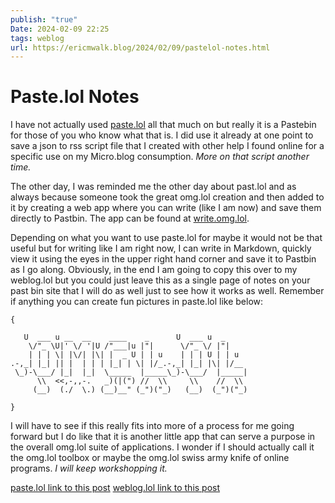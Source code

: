 ```yaml
---
publish: "true"
Date: 2024-02-09 22:25
tags: weblog
url: https://ericmwalk.blog/2024/02/09/pastelol-notes.html
---
```


# Paste.lol Notes

I have not actually used [paste.lol](https://paste.lol/) all that much on but really it is a Pastebin for those of you who know what that is. I did use it already at one point to save a json to rss script file that I created with other help I found online for a specific use on my Micro.blog consumption. *More on that script another time.*

The other day, I was reminded me the other day about past.lol and as always because someone took the great omg.lol creation and then added to it by creating a web app where you can write (like I am now) and save them directly to Pastbin. The app can be found at [write.omg.lol](https://write.omg.lol).

Depending on what you want to use paste.lol for maybe it would not be that useful but for writing like I am right now, I can write in Markdown, quickly view it using the eyes in the upper right hand corner and save it to Pastbin as I go along. Obviously, in the end I am going to copy this over to my weblog.lol but you could just leave this as a single page of notes on your past bin site that I will do as well just to see how it works as well. Remember if anything you can create fun pictures in paste.lol like below:

````
{

   U  ___ u __  __    ____    _      U  ___ u  _      
    \/"_ \U|' \/ '|U /"___|u |"|      \/"_ \/ |"|     
    | | | \| |\/| |\| |  _ U | | u    | | | U | | u   
.-,_| |_| || |  | | | |_| | \| |/_.-,_| |_| |\| |/__  
 \_)-\___/ |_|  |_|  \_____  |_____\_)-\___/  |_____| 
      \\  <<,-,,-.   _)(|(") //  \\     \\    //  \\  
     (__)  (./  \.) (__)__" (_")("_)   (__)  (_")("_) 

}
````

I will have to see if this really fits into more of a process for me going forward but I do like that it is another little app that can serve a purpose in the overall omg.lol suite of applications. I wonder if I should actually call it the omg.lol toolbox or maybe the omg.lol swiss army knife of online programs. *I will keep workshopping it.*

[paste.lol link to this post](https://paste.lol/ericmwalk/2024-02-09-paste.lol.md)
[weblog.lol link to this post](https://ericmwalk.weblog.lol/2024/02/paste-lol-notes)
